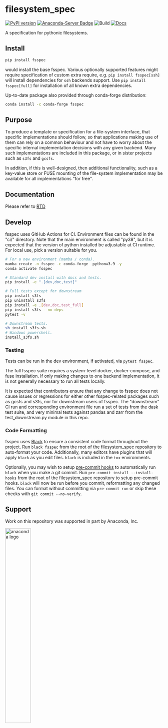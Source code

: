 # filesystem_spec

[![PyPI version](https://badge.fury.io/py/fsspec.svg)](https://pypi.python.org/pypi/fsspec/)
[![Anaconda-Server Badge](https://anaconda.org/conda-forge/fsspec/badges/version.svg)](https://anaconda.org/conda-forge/fsspec)
![Build](https://github.com/fsspec/filesystem_spec/workflows/CI/badge.svg)
[![Docs](https://readthedocs.org/projects/filesystem-spec/badge/?version=latest)](https://filesystem-spec.readthedocs.io/en/latest/?badge=latest)

A specification for pythonic filesystems.

## Install

```bash
pip install fsspec
```

would install the base fsspec. Various optionally supported features might require specification of custom
extra require, e.g. `pip install fsspec[ssh]` will install dependencies for `ssh` backends support.
Use `pip install fsspec[full]` for installation of all known extra dependencies.

Up-to-date package also provided through conda-forge distribution:

```bash
conda install -c conda-forge fsspec
```


## Purpose

To produce a template or specification for a file-system interface, that specific implementations should follow,
so that applications making use of them can rely on a common behaviour and not have to worry about the specific
internal implementation decisions with any given backend. Many such implementations are included in this package,
or in sister projects such as `s3fs` and `gcsfs`.

In addition, if this is well-designed, then additional functionality, such as a key-value store or FUSE
mounting of the file-system implementation may be available for all implementations "for free".

## Documentation

Please refer to [RTD](https://filesystem-spec.readthedocs.io/en/latest/?badge=latest)

## Develop

fsspec uses GitHub Actions for CI. Environment files can be found
in the "ci/" directory. Note that the main environment is called "py38",
but it is expected that the version of python installed be adjustable at
CI runtime. For local use, pick a version suitable for you.

```bash
# For a new environment (mamba / conda).
mamba create -n fsspec -c conda-forge  python=3.9 -y
conda activate fsspec

# Standard dev install with docs and tests.
pip install -e ".[dev,doc,test]"

# Full tests except for downstream
pip install s3fs
pip uninstall s3fs
pip install -e .[dev,doc,test_full]
pip install s3fs --no-deps
pytest -v

# Downstream tests.
sh install_s3fs.sh
# Windows powershell.
install_s3fs.sh
```

### Testing

Tests can be run in the dev environment, if activated, via ``pytest fsspec``.

The full fsspec suite requires a system-level docker, docker-compose, and fuse
installation. If only making changes to one backend implementation, it is
not generally necessary to run all tests locally.

It is expected that contributors ensure that any change to fsspec does not
cause issues or regressions for either other fsspec-related packages such
as gcsfs and s3fs, nor for downstream users of fsspec. The "downstream" CI
run and corresponding environment file run a set of tests from the dask
test suite, and very minimal tests against pandas and zarr from the
test_downstream.py module in this repo.

### Code Formatting

fsspec uses [Black](https://black.readthedocs.io/en/stable) to ensure
a consistent code format throughout the project.
Run ``black fsspec`` from the root of the filesystem_spec repository to
auto-format your code. Additionally, many editors have plugins that will apply
``black`` as you edit files. ``black`` is included in the ``tox`` environments.

Optionally, you may wish to setup [pre-commit hooks](https://pre-commit.com) to
automatically run ``black`` when you make a git commit.
Run ``pre-commit install --install-hooks`` from the root of the
filesystem_spec repository to setup pre-commit hooks. ``black`` will now be run
before you commit, reformatting any changed files. You can format without
committing via ``pre-commit run`` or skip these checks with ``git commit
--no-verify``.

## Support

Work on this repository was supported in part by Anaconda, Inc.

<img src="https://camo.githubusercontent.com/b8555ef2222598ed37ce38ac86955febbd25de7619931bb7dd3c58432181d3b6/68747470733a2f2f626565776172652e6f72672f636f6d6d756e6974792f6d656d626572732f616e61636f6e64612f616e61636f6e64612d6c617267652e706e67" alt="anaconda logo" width="40%" href="https://anaconda.com/"/>
